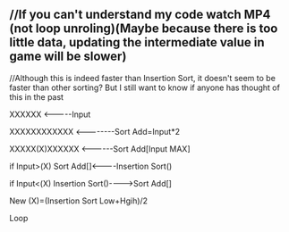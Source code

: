 //If you can't understand my code watch MP4 (not loop unroling)(Maybe because there is too little data, updating the intermediate value in game will be slower)
-------------------
//Although this is indeed faster than Insertion Sort, it doesn't seem to be faster than other sorting? But I still want to know if anyone has thought of this in the past

XXXXXX <-----Input

XXXXXXXXXXXX <--------Sort Add=Input*2

XXXXX(X)XXXXXX <------Sort Add[Input MAX]

if Input>(X) Sort Add[]<----Insertion Sort() 

if Input<(X) Insertion Sort()---->Sort Add[] 

New (X)=(Insertion Sort Low+Hgih)/2

Loop
